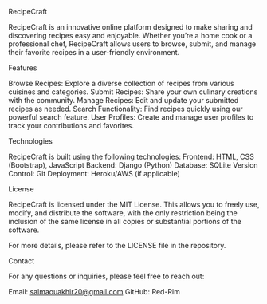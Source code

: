 RecipeCraft

RecipeCraft is an innovative online platform designed to make sharing and discovering recipes easy and enjoyable. Whether you’re a home cook or a professional chef, RecipeCraft allows users to browse, submit, and manage their favorite recipes in a user-friendly environment.



Features

Browse Recipes: Explore a diverse collection of recipes from various cuisines and categories.
Submit Recipes: Share your own culinary creations with the community.
Manage Recipes: Edit and update your submitted recipes as needed.
Search Functionality: Find recipes quickly using our powerful search feature.
User Profiles: Create and manage user profiles to track your contributions and favorites.



Technologies

RecipeCraft is built using the following technologies:
Frontend: HTML, CSS (Bootstrap), JavaScript
Backend: Django (Python)
Database: SQLite
Version Control: Git
Deployment: Heroku/AWS (if applicable)



License

RecipeCraft is licensed under the MIT License. This allows you to freely use, modify, and distribute the software, with the only restriction being the inclusion of the same license in all copies or substantial portions of the software.

For more details, please refer to the LICENSE file in the repository.



Contact

For any questions or inquiries, please feel free to reach out:

Email: salmaouakhir20@gmail.com
GitHub: Red-Rim
